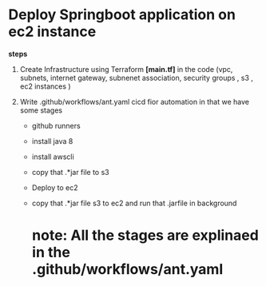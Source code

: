 # Deploy Springboot application on ec2 instance

**steps**

1) Create Infrastructure using Terraform **[main.tf]**  in the code (vpc, subnets, internet gateway, subnenet association,  security groups , s3 , ec2 instances )

2) Write .github/workflows/ant.yaml cicd fior automation in that we have some stages

   - github runners
     
   - install java 8
     
   - install awscli
     
   - copy that .*jar file to s3
     
   - Deploy to ec2
     
   - copy that .*jar file s3  to ec2 and run that .jarfile in background
  
     # note: All the stages are explinaed in the .github/workflows/ant.yaml
     
